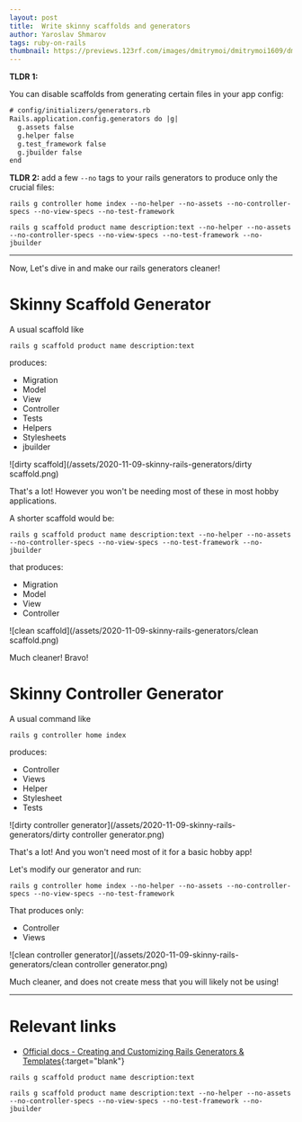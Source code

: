```yaml
---
layout: post
title:  Write skinny scaffolds and generators
author: Yaroslav Shmarov
tags: ruby-on-rails
thumbnail: https://previews.123rf.com/images/dmitrymoi/dmitrymoi1609/dmitrymoi160900126/63675567-man-before-and-after-sports-cartoon-vector-illustration-diet-and-sport-fat-and-strong-character-fitn.jpg
---
```


**TLDR 1:**

You can disable scaffolds from generating certain files in your app config:

```diff
# config/initializers/generators.rb
Rails.application.config.generators do |g|
  g.assets false
  g.helper false
  g.test_framework false
  g.jbuilder false
end
```

**TLDR 2:** add a few `--no` tags to your rails generators to produce only the crucial files:

`rails g controller home index --no-helper --no-assets --no-controller-specs --no-view-specs --no-test-framework`

`rails g scaffold product name description:text --no-helper --no-assets --no-controller-specs --no-view-specs --no-test-framework --no-jbuilder`

****

Now, Let's dive in and make our rails generators cleaner!

# **Skinny Scaffold Generator**

A usual scaffold like 
```
rails g scaffold product name description:text
``` 
produces:

* Migration
* Model
* View
* Controller
* Tests
* Helpers
* Stylesheets
* jbuilder

![dirty scaffold](/assets/2020-11-09-skinny-rails-generators/dirty scaffold.png)

That's a lot! However you won't be needing most of these in most hobby applications. 

A shorter scaffold would be:

```
rails g scaffold product name description:text --no-helper --no-assets --no-controller-specs --no-view-specs --no-test-framework --no-jbuilder
```
that produces:

* Migration
* Model
* View
* Controller

![clean scaffold](/assets/2020-11-09-skinny-rails-generators/clean scaffold.png)

Much cleaner! Bravo!

# **Skinny Controller Generator**

A usual command like 
```
rails g controller home index
```
produces:

* Controller
* Views
* Helper
* Stylesheet
* Tests

![dirty controller generator](/assets/2020-11-09-skinny-rails-generators/dirty controller generator.png)

That's a lot! And you won't need most of it for a basic hobby app! 

Let's modify our generator and run:

```
rails g controller home index --no-helper --no-assets --no-controller-specs --no-view-specs --no-test-framework
```
That produces only:

* Controller
* Views

![clean controller generator](/assets/2020-11-09-skinny-rails-generators/clean controller generator.png)

Much cleaner, and does not create mess that you will likely not be using!

****

# **Relevant links**

* [Official docs - Creating and Customizing Rails Generators & Templates](https://guides.rubyonrails.org/generators.html){:target="blank"}

`rails g scaffold product name description:text`

`rails g scaffold product name description:text --no-helper --no-assets --no-controller-specs --no-view-specs --no-test-framework --no-jbuilder `


